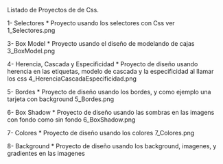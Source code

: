 Listado de Proyectos de de Css.

1- Selectores
    * Proyecto usando los selectores con Css ver 1_Selectores.png

3- Box Model
    * Proyecto usando el diseño de modelando de cajas 3_BoxModel.png

4- Herencia, Cascada y Especificidad
    * Proyecto de diseño usando herencia en las etiquetas, modelo de cascada y la especificidad al llamar los css 4_HerenciaCascadaEspecificidad.png

5- Bordes
    * Proyecto de diseño usando los bordes, y como ejemplo una tarjeta con background 5_Bordes.png

6- Box Shadow
    * Proyecto de diseño usando las sombras en las imagens con fondo como sin fondo 6_BoxShadow.png 

7- Colores
    * Proyecto de diseño usando los colores 7_Colores.png

8- Background
    * Proyecto de diseño usando los background, imagenes, y gradientes en las imagenes